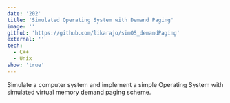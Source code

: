 ```yaml
---
date: '202'
title: 'Simulated Operating System with Demand Paging'
image: ''
github: 'https://github.com/likarajo/simOS_demandPaging'
external: ''
tech:
  - C++
  - Unix
show: 'true'
---
```


Simulate a computer system and implement a simple Operating System with simulated virtual memory demand paging scheme.
